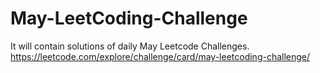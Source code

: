 # May-LeetCoding-Challenge
It will contain solutions of daily May Leetcode Challenges.<br/>
https://leetcode.com/explore/challenge/card/may-leetcoding-challenge/

